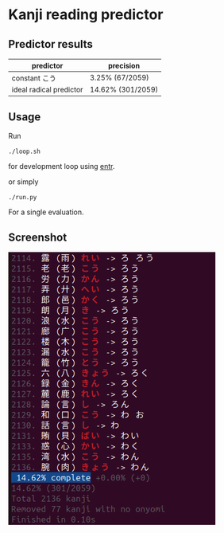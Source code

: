# Kanji reading predictor

## Predictor results

| predictor | precision |
| --------- | --------- |
| constant こう | 3.25% (67/2059) |
| ideal radical predictor | 14.62% (301/2059) |

## Usage

Run
```
./loop.sh
```
for development loop using [entr](https://github.com/eradman/entr).

or simply

```
./run.py
```
For a single evaluation.

## Screenshot

![screenshot](screenshot.png)
